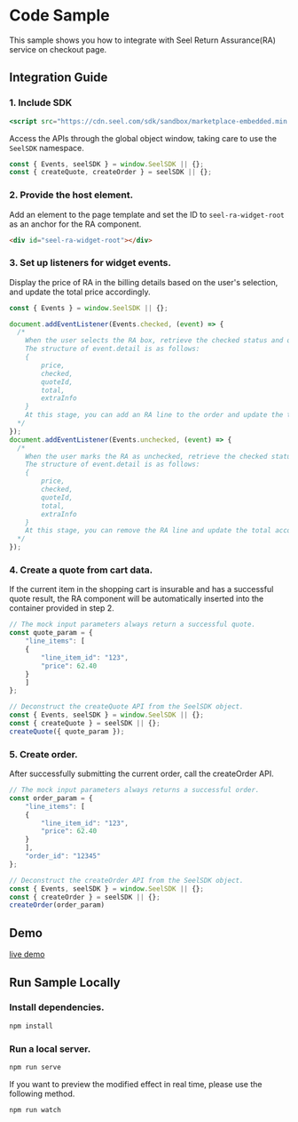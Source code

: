 # Code Sample

This sample shows you how to integrate with Seel Return Assurance(RA) service on checkout page.

## Integration Guide

### 1. **Include SDK**

```jsx
<script src="https://cdn.seel.com/sdk/sandbox/marketplace-embedded.min.js"></script>
```

Access the APIs through the global object window, taking care to use the `SeelSDK` namespace.

```jsx
const { Events, seelSDK } = window.SeelSDK || {};
const { createQuote, createOrder } = seelSDK || {};
```

### 2. Provide the host element.

Add an element to the page template and set the ID to `seel-ra-widget-root` as an anchor for the RA component.

```html
<div id="seel-ra-widget-root"></div>
```

### 3. Set up listeners for widget events.

Display the price of RA in the billing details based on the user's selection, and update the total price accordingly.

```jsx
const { Events } = window.SeelSDK || {};

document.addEventListener(Events.checked, (event) => {
  /*
	When the user selects the RA box, retrieve the checked status and quote data from the event.detail object.
	The structure of event.detail is as follows:
	{
		price,
		checked,
		quoteId,
		total,
		extraInfo
	}
	At this stage, you can add an RA line to the order and update the total accordingly.
  */
});
document.addEventListener(Events.unchecked, (event) => {
  /*
	When the user marks the RA as unchecked, retrieve the checked status and quote data from event.detail.
	The structure of event.detail is as follows:
	{
		price,
		checked,
		quoteId,
		total,
		extraInfo
	}
	At this stage, you can remove the RA line and update the total accordingly.
  */
});
```

### 4. Create a quote from cart data.

If the current item in the shopping cart is insurable and has a successful quote result, the RA component will be automatically inserted into the container provided in step 2.

```jsx
// The mock input parameters always return a successful quote.
const quote_param = {
	"line_items": [
	{
		"line_item_id": "123",
		"price": 62.40
	}
	]
};

// Deconstruct the createQuote API from the SeelSDK object.
const { Events, seelSDK } = window.SeelSDK || {};
const { createQuote } = seelSDK || {};
createQuote({ quote_param });
```

### 5. Create order.

After successfully submitting the current order, call the createOrder API.

```jsx
// The mock input parameters always returns a successful order.
const order_param = {
	"line_items": [
	{
		"line_item_id": "123",
		"price": 62.40
	}
	],
	"order_id": "12345"
};

// Deconstruct the createOrder API from the SeelSDK object.
const { Events, seelSDK } = window.SeelSDK || {};
const { createOrder } = seelSDK || {};
createOrder(order_param)
```

## Demo

[live demo](https://page.seel.com/marketplace/return-assurance-sample/index.html)

## Run Sample Locally

### Install dependencies.

```bash
npm install
```

### Run a local server.

```bash
npm run serve
```

If you want to preview the modified effect in real time, please use the following method. 

```bash
npm run watch
```
